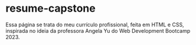 # resume-capstone
Essa página se trata do meu currículo profissional, feita em HTML e CSS, inspirada no ideia da professora Angela Yu do Web Development Bootcamp 2023.
